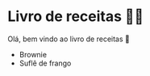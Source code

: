 # Livro de receitas :man_cook:

Olá, bem vindo ao livro de receitas :mushroom:

- Brownie
- Suflê de frango